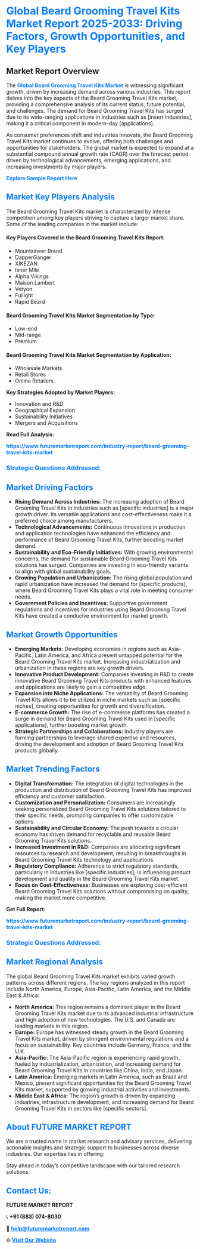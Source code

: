 <h1 style="color: #007BFF;">Global Beard Grooming Travel Kits Market Report 2025-2033: Driving Factors, Growth Opportunities, and Key Players</h1>

<section id="overview">
<h2>Market Report Overview</h2>
<p>The <a href="https://www.futuremarketreport.com/industry-report/beard-grooming-travel-kits-market" style="color: #007BFF; text-decoration: none;"><strong>Global Beard Grooming Travel Kits Market</strong></a> is witnessing significant growth, driven by increasing demand across various industries. This report delves into the key aspects of the Beard Grooming Travel Kits market, providing a comprehensive analysis of its current status, future potential, and challenges. The demand for Beard Grooming Travel Kits has surged due to its wide-ranging applications in industries such as [insert industries], making it a critical component in modern-day [applications].</p>
<p>As consumer preferences shift and industries innovate, the Beard Grooming Travel Kits market continues to evolve, offering both challenges and opportunities for stakeholders. The global market is expected to expand at a substantial compound annual growth rate (CAGR) over the forecast period, driven by technological advancements, emerging applications, and increasing investments by major players.</p>
</section>

<section id="overview">
<p><a href="https://www.futuremarketreport.com/request-sample/reportId=92137" style="color: #007BFF; text-decoration: none;"><strong>Explore Sample Report Here</strong></a></p>
</section>

<section id="key-players">
<h2 style="color: #007BFF;">Market Key Players Analysis</h2>
<p>The Beard Grooming Travel Kits market is characterized by intense competition among key players striving to capture a larger market share. Some of the leading companies in the market include:</p>
<h4>Key Players Covered in the Beard Grooming Travel Kits Report:</h4>
<ul><li>Mountaineer Brand</li><li>DapperGanger</li><li>XIKEZAN</li><li>Isner Mile</li><li>Alpha Vikings</li><li>Maison Lambert</li><li>Vetyon</li><li>Fullight</li><li>Rapid Beard</li></ul>
<h4>Beard Grooming Travel Kits Market Segmentation by Type:</h4>
<ul><li>Low-end</li><li>Mid-range</li><li>Premium</li></ul>

<h4>Beard Grooming Travel Kits Market Segmentation by Application:</h4>
<ul><li>Wholesale Markets</li><li>Retail Stores</li><li>Online Retailers</li></ul>
<p><strong>Key Strategies Adopted by Market Players:</strong></p>
<ul>
<li>Innovation and R&D</li>
<li>Geographical Expansion</li>
<li>Sustainability Initiatives</li>
<li>Mergers and Acquisitions</li>
</ul>
</section>

<section>
<p><strong>Read Full Analysis: </strong></p><a href="https://www.futuremarketreport.com/industry-report/beard-grooming-travel-kits-market" style="color: #007BFF; text-decoration: none;"><strong>https://www.futuremarketreport.com/industry-report/beard-grooming-travel-kits-market</strong></a>
<h3 style="color: #007BFF;">Strategic Questions Addressed:</h3>
</section>

<section id="driving-factors">
<h2 style="color: #007BFF;">Market Driving Factors</h2>
<ul>
<li><strong>Rising Demand Across Industries:</strong> The increasing adoption of Beard Grooming Travel Kits in industries such as [specific industries] is a major growth driver. Its versatile applications and cost-effectiveness make it a preferred choice among manufacturers.</li>
<li><strong>Technological Advancements:</strong> Continuous innovations in production and application technologies have enhanced the efficiency and performance of Beard Grooming Travel Kits, further boosting market demand.</li>
<li><strong>Sustainability and Eco-Friendly Initiatives:</strong> With growing environmental concerns, the demand for sustainable Beard Grooming Travel Kits solutions has surged. Companies are investing in eco-friendly variants to align with global sustainability goals.</li>
<li><strong>Growing Population and Urbanization:</strong> The rising global population and rapid urbanization have increased the demand for [specific products], where Beard Grooming Travel Kits plays a vital role in meeting consumer needs.</li>
<li><strong>Government Policies and Incentives:</strong> Supportive government regulations and incentives for industries using Beard Grooming Travel Kits have created a conducive environment for market growth.</li>
</ul>
</section>

<section id="growth-opportunities">
<h2 style="color: #007BFF;">Market Growth Opportunities</h2>
<ul>
<li><strong>Emerging Markets:</strong> Developing economies in regions such as Asia-Pacific, Latin America, and Africa present untapped potential for the Beard Grooming Travel Kits market. Increasing industrialization and urbanization in these regions are key growth drivers.</li>
<li><strong>Innovative Product Development:</strong> Companies investing in R&D to create innovative Beard Grooming Travel Kits products with enhanced features and applications are likely to gain a competitive edge.</li>
<li><strong>Expansion into Niche Applications:</strong> The versatility of Beard Grooming Travel Kits allows it to be utilized in niche markets such as [specific niches], creating opportunities for growth and diversification.</li>
<li><strong>E-commerce Growth:</strong> The rise of e-commerce platforms has created a surge in demand for Beard Grooming Travel Kits used in [specific applications], further boosting market growth.</li>
<li><strong>Strategic Partnerships and Collaborations:</strong> Industry players are forming partnerships to leverage shared expertise and resources, driving the development and adoption of Beard Grooming Travel Kits products globally.</li>
</ul>
</section>

<section id="trending-factors">
<h2 style="color: #007BFF;">Market Trending Factors</h2>
<ul>
<li><strong>Digital Transformation:</strong> The integration of digital technologies in the production and distribution of Beard Grooming Travel Kits has improved efficiency and customer satisfaction.</li>
<li><strong>Customization and Personalization:</strong> Consumers are increasingly seeking personalized Beard Grooming Travel Kits solutions tailored to their specific needs, prompting companies to offer customizable options.</li>
<li><strong>Sustainability and Circular Economy:</strong> The push towards a circular economy has driven demand for recyclable and reusable Beard Grooming Travel Kits solutions.</li>
<li><strong>Increased Investment in R&D:</strong> Companies are allocating significant resources to research and development, resulting in breakthroughs in Beard Grooming Travel Kits technology and applications.</li>
<li><strong>Regulatory Compliance:</strong> Adherence to strict regulatory standards, particularly in industries like [specific industries], is influencing product development and quality in the Beard Grooming Travel Kits market.</li>
<li><strong>Focus on Cost-Effectiveness:</strong> Businesses are exploring cost-efficient Beard Grooming Travel Kits solutions without compromising on quality, making the market more competitive.</li>
</ul>
</section>

<section>
<p><strong>Get Full Report: </strong></p><a href="https://www.futuremarketreport.com/industry-report/beard-grooming-travel-kits-market" style="color: #007BFF; text-decoration: none;"><strong>https://www.futuremarketreport.com/industry-report/beard-grooming-travel-kits-market</strong></a>
<h3 style="color: #007BFF;">Strategic Questions Addressed:</h3>
</section>


<section id="regional-analysis">
<h2 style="color: #007BFF;">Market Regional Analysis</h2>
<p>The global Beard Grooming Travel Kits market exhibits varied growth patterns across different regions. The key regions analyzed in this report include North America, Europe, Asia-Pacific, Latin America, and the Middle East & Africa:</p>
<ul>
<li><strong>North America:</strong> This region remains a dominant player in the Beard Grooming Travel Kits market due to its advanced industrial infrastructure and high adoption of new technologies. The U.S. and Canada are leading markets in this region.</li>
<li><strong>Europe:</strong> Europe has witnessed steady growth in the Beard Grooming Travel Kits market, driven by stringent environmental regulations and a focus on sustainability. Key countries include Germany, France, and the U.K.</li>
<li><strong>Asia-Pacific:</strong> The Asia-Pacific region is experiencing rapid growth, fueled by industrialization, urbanization, and increasing demand for Beard Grooming Travel Kits in countries like China, India, and Japan.</li>
<li><strong>Latin America:</strong> Emerging markets in Latin America, such as Brazil and Mexico, present significant opportunities for the Beard Grooming Travel Kits market, supported by growing industrial activities and investments.</li>
<li><strong>Middle East & Africa:</strong> The region’s growth is driven by expanding industries, infrastructure development, and increasing demand for Beard Grooming Travel Kits in sectors like [specific sectors].</li>
</ul>
</section>

<footer>
<h2 style="color: #007BFF;">About FUTURE MARKET REPORT</h2>
<p>We are a trusted name in market research and advisory services, delivering actionable insights and strategic support to businesses across diverse industries. Our expertise lies in offering:</p>

<p>Stay ahead in today’s competitive landscape with our tailored research solutions.</p>

<h2 style="color: #007BFF;">Contact Us:</h2>
<p><strong>FUTURE MARKET REPORT</strong></p>
<p>📞 <strong>+91 (883) 074-8030</strong></p>
<p>📧 <strong><a href="mailto:help@futuremarketreport.com" style="color: #007BFF;">help@futuremarketreport.com</a></strong></p>
<p>🌐 <strong><a href="https://www.futuremarketreport.com/" style="color: #007BFF;">Visit Our Website</a></strong></p>
</footer>